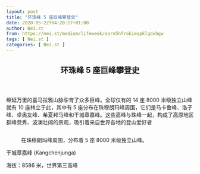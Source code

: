 ```yaml
---
layout: post
title: "环珠峰 5 座巨峰攀登史"
date: 2020-05-22T04:20:17+01:00
author: Nei.st
from: https://nei.st/medium/lifeweek/sorn5hfrokieqpklgdvhgw
tags: [ Nei.st ]
categories: [ Nei.st ]
---
```


<article class="post-20047 post type-post status-publish format-standard hentry category-lifeweek" id="post-20047"> <header class="page-header medium Archives"><div class="page-header__image"></div><div class="page-header__content"><h1 class="page-title text-align-center">环珠峰 5 座巨峰攀登史</h1></div> </header><div class="entry-content aesop-entry-content" id="post-20047-content"><link as="font" crossorigin="anonymous" href="//cdn.jsdelivr.net/gh/0nd1jyU39XQ/_/glyph/font-face/0uIzqoZjSuJfvSBnvgXTcApMtcVhMcpr.woff" rel="preload" type="font/woff"/><link as="font" crossorigin="anonymous" href="//cdn.jsdelivr.net/gh/0nd1jyU39XQ/_/glyph/font-face/1sTnSLZWDKucPX6SAk.woff" rel="preload" type="font/woff"/><p class="blog-post__description">绵延万里的喜马拉雅山脉孕育了众多巨峰。全球仅有的 14 座 8000 米级独立山峰就有 10 座林立于此，其中有 5 座分布在珠穆朗玛峰周围，它们是马卡鲁峰、洛子峰、卓奥友峰、希夏邦马峰和干城章嘉峰。这些高峰与珠峰一起，构成了高原地区群峰竞秀、波澜壮阔的景观，吸引着来自世界各地的登山爱好者</p><span id="more-20047"></span><div class="container img"><div class="aspectRatioPlaceholder"><div class="progressiveMedia" data-height="600" data-width="800"> <img alt="" class="progressiveMedia-image" data-src="https://cdn.jsdelivr.net/gh/0nd1jyU39XQ/_/img/1/1589356958959mqnev.jpg" src="https://cdn.jsdelivr.net/gh/0nd1jyU39XQ/_/img/1/1589356958959mqnev.jpg"/></div></div><div class="aesop-image-component"> <figure class="aesop-image-component-image aesop-component-align-center aesop-image-component-caption-left"> <figcaption class="aesop-image-component-caption"><p class="aesop-cap-description">在珠穆朗玛峰周围，分布着 5 座 8000 米级独立山峰。</p> </figcaption> </figure></div></div><p><span class="phNnwJb1vcZnORRPE7cBOQ">干城章嘉峰 (Kangchenjunga)</span></p><p>海拔：8586 米，世界第三高峰</p></div></article>
